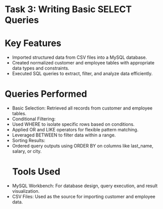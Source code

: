 # Task 3: Writing Basic SELECT Queries
#  Key Features
- Imported structured data from CSV files into a MySQL database.
- Created normalized customer and employee tables with appropriate data types and constraints.
- Executed SQL queries to extract, filter, and analyze data efficiently.
# Queries Performed
- Basic Selection: Retrieved all records from customer and employee tables.
- Conditional Filtering:
- Used WHERE to isolate specific rows based on conditions.
- Applied OR and LIKE operators for flexible pattern matching.
- Leveraged BETWEEN to filter data within a range.
- Sorting Results:
- Ordered query outputs using ORDER BY on columns like last_name, salary, or city.
  # Tools Used
- MySQL Workbench: For database design, query execution, and result visualization.
- CSV Files: Used as the source for importing customer and employee data.
